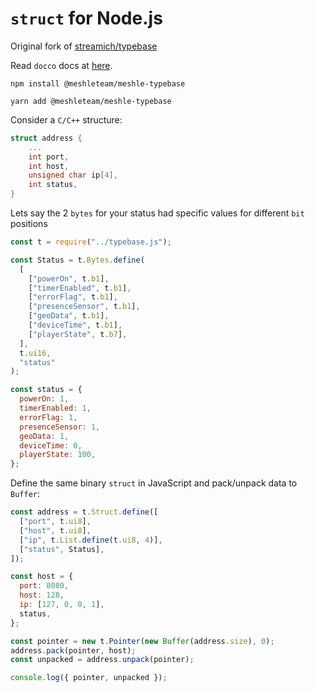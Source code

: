 # `struct` for Node.js

Original fork of [streamich/typebase](https://github.com/streamich/typebase#readme)

Read `docco` docs at [here](https://meshleteam.github.io/meshle-typebase/).

```
npm install @meshleteam/meshle-typebase
```

```
yarn add @meshleteam/meshle-typebase
```

Consider a `C/C++` structure:

```c
struct address {
    ...
    int port,
    int host,
    unsigned char ip[4],
    int status,
}
```

Lets say the 2 `bytes` for your status had specific values for different `bit` positions

```js
const t = require("../typebase.js");

const Status = t.Bytes.define(
  [
    ["powerOn", t.b1],
    ["timerEnabled", t.b1],
    ["errorFlag", t.b1],
    ["presenceSensor", t.b1],
    ["geoData", t.b1],
    ["deviceTime", t.b1],
    ["playerState", t.b7],
  ],
  t.ui16,
  "status"
);

const status = {
  powerOn: 1,
  timerEnabled: 1,
  errorFlag: 1,
  presenceSensor: 1,
  geoData: 1,
  deviceTime: 0,
  playerState: 100,
};
```

Define the same binary `struct` in JavaScript and pack/unpack data to `Buffer`:

```js
const address = t.Struct.define([
  ["port", t.ui8],
  ["host", t.ui8],
  ["ip", t.List.define(t.ui8, 4)],
  ["status", Status],
]);

const host = {
  port: 8080,
  host: 128,
  ip: [127, 0, 0, 1],
  status,
};

const pointer = new t.Pointer(new Buffer(address.size), 0);
address.pack(pointer, host);
const unpacked = address.unpack(pointer);

console.log({ pointer, unpacked });
```
